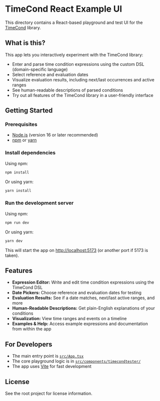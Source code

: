 # TimeCond React Example UI

This directory contains a React-based playground and test UI for the [TimeCond](../../packages/timecond) library.

## What is this?

This app lets you interactively experiment with the TimeCond library:

- Enter and parse time condition expressions using the custom DSL (domain-specific language)
- Select reference and evaluation dates
- Visualize evaluation results, including next/last occurrences and active ranges
- See human-readable descriptions of parsed conditions
- Try out all features of the TimeCond library in a user-friendly interface

## Getting Started

### Prerequisites

- [Node.js](https://nodejs.org/) (version 16 or later recommended)
- [npm](https://www.npmjs.com/) or [yarn](https://yarnpkg.com/)

### Install dependencies

Using npm:

```sh
npm install
```

Or using yarn:

```sh
yarn install
```

### Run the development server

Using npm:

```sh
npm run dev
```

Or using yarn:

```sh
yarn dev
```

This will start the app on [http://localhost:5173](http://localhost:5173) (or another port if 5173 is taken).

## Features

- **Expression Editor:** Write and edit time condition expressions using the TimeCond DSL
- **Date Pickers:** Choose reference and evaluation dates for testing
- **Evaluation Results:** See if a date matches, next/last active ranges, and more
- **Human-Readable Descriptions:** Get plain-English explanations of your conditions
- **Visualization:** View time ranges and events on a timeline
- **Examples & Help:** Access example expressions and documentation from within the app

## For Developers

- The main entry point is [`src/App.tsx`](./src/App.tsx)
- The core playground logic is in [`src/components/timecondtester/`](./src/components/timecondtester/)
- The app uses [Vite](https://vitejs.dev/) for fast development

## License

See the root project for license information.
